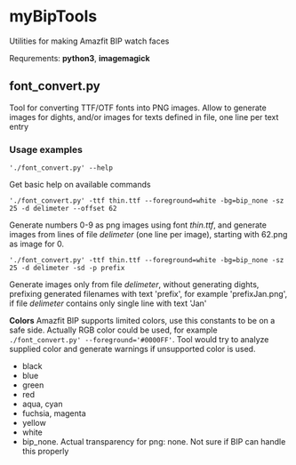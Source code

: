 # myBipTools
Utilities for making Amazfit BIP watch faces

Requrements: **python3**, **imagemagick**

## font_convert.py
Tool for converting TTF/OTF fonts into PNG images. Allow to generate images for dights, and/or images for texts defined in file, one line per text entry

### Usage examples
`'./font_convert.py' --help`

Get basic help on available commands

`'./font_convert.py' -ttf thin.ttf --foreground=white -bg=bip_none -sz 25 -d delimeter --offset 62`

Generate numbers 0-9 as png images using font *thin.ttf*, and generate images from lines of file *delimeter* (one line per image), starting with 62.png as image for 0.

`'./font_convert.py' -ttf thin.ttf --foreground=white -bg=bip_none -sz 25 -d delimeter -sd -p prefix`

Generate images only from file *delimeter*, without generating dights, prefixing generated filenames with text 'prefix', for example 'prefixJan.png', if file *delimeter* contains only single line with text 'Jan'

**Colors**
Amazfit BIP supports limited colors, use this constants to be on a safe side. Actually RGB color could be used, for example `./font_convert.py' --foreground='#0000FF'`. Tool would try to analyze supplied color and generate warnings if unsupported color is used.
* black
* blue
* green
* red
* aqua, cyan
* fuchsia, magenta
* yellow
* white
* bip_none. Actual transparency for png: none. Not sure if BIP can handle this properly
